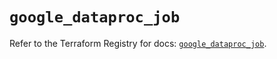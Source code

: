 # `google_dataproc_job`

Refer to the Terraform Registry for docs: [`google_dataproc_job`](https://registry.terraform.io/providers/hashicorp/google/6.46.0/docs/resources/dataproc_job).
